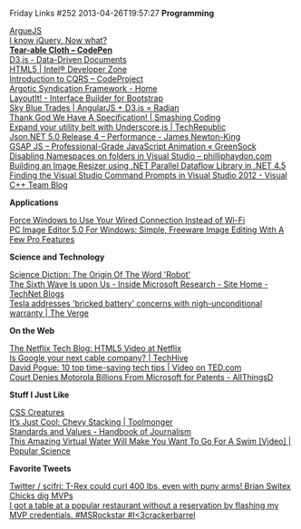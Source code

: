 Friday Links #252
2013-04-26T19:57:27
**Programming**

[ArgueJS](https://github.com/zvictor/ArgueJs?utm_source=javascriptweekly&utm_medium=email)[  
I know jQuery. Now what?](http://remysharp.com/2013/04/19/i-know-jquery-now-what/)  
[**Tear-able Cloth – CodePen**](http://codepen.io/stuffit/pen/KrAwx)  
[D3.js - Data-Driven Documents](http://d3js.org/)  
[HTML5 | Intel® Developer Zone](http://software.intel.com/en-us/html5)  
[Introduction to CQRS – CodeProject](http://www.codeproject.com/Articles/555855/Introduction-to-CQRS)  
[Argotic Syndication Framework - Home](http://argotic.codeplex.com/wikipage?title=Consuming%20an%20Atom%20feed%20or%20Atom%20entry%20document&referringTitle=Home)  
[LayoutIt! - Interface Builder for Bootstrap](http://www.layoutit.com/)  
[Sky Blue Trades | AngularJS + D3.js = Radian](http://www.skybluetrades.net/blog/posts/2013/04/24/radian/index.html)  
[Thank God We Have A Specification! | Smashing Coding](http://coding.smashingmagazine.com/2013/04/26/css3-transitions-thank-god-specification/)  
[Expand your utility belt with Underscore.js | TechRepublic](http://www.techrepublic.com/blog/programming-and-development/expand-your-utility-belt-with-underscorejs/6713)  
[Json.NET 5.0 Release 4 – Performance - James Newton-King](http://james.newtonking.com/archive/2013/04/25/json-net-5-0-release-4-performance.aspx)  
[GSAP JS – Professional-Grade JavaScript Animation « GreenSock](http://www.greensock.com/gsap-js/)  
[Disabling Namespaces on folders in Visual Studio – philliphaydon.com](http://www.philliphaydon.com/2013/04/visual-studio-disable-namespacing-on-folders/)  
[Building an Image Resizer using .NET Parallel Dataflow Library in .NET 4.5](http://www.dotnetcurry.com/ShowArticle.aspx?ID=886)  
[Finding the Visual Studio Command Prompts in Visual Studio 2012 - Visual C++ Team Blog](http://blogs.msdn.com/b/vcblog/archive/2013/04/19/finding-the-visual-studio-command-prompts-in-visual-studio-2012.aspx)

**Applications**

[Force Windows to Use Your Wired Connection Instead of Wi-Fi](http://lifehacker.com/force-windows-to-use-your-wired-connection-instead-of-w-482614663)  
[PC Image Editor 5.0 For Windows: Simple, Freeware Image Editing With A Few Pro Features](http://www.makeuseof.com/dir/pc-image-editor-5-0-for-windows-simple-freeware-image-editing-with-a-few-pro-features/)

**Science and Technology**

[Science Diction: The Origin Of The Word 'Robot'](http://sciencefriday.com/segment/04/22/2011/science-diction-the-origin-of-the-word-robot.html)[  
The Sixth Wave Is upon Us - Inside Microsoft Research - Site Home - TechNet Blogs](http://blogs.technet.com/b/inside_microsoft_research/archive/2013/04/24/the-sixth-wave-is-upon-us.aspx)  
[Tesla addresses 'bricked battery' concerns with nigh-unconditional warranty | The Verge](http://www.theverge.com/2013/4/26/4270826/tesla-addresses-bricked-battery-concerns-with-nigh-unconditional)

**On the Web**

[The Netflix Tech Blog: HTML5 Video at Netflix](http://techblog.netflix.com/2013/04/html5-video-at-netflix.html)[  
Is Google your next cable company? | TechHive](http://www.techhive.com/article/2036408/is-google-your-next-cable-company-.html)[  
David Pogue: 10 top time-saving tech tips | Video on TED.com](http://www.ted.com/talks/david_pogue_10_top_time_saving_tech_tips.html)  
[Court Denies Motorola Billions From Microsoft for Patents - AllThingsD](http://allthingsd.com/20130425/court-denies-motorola-the-billions-it-wanted-from-microsoft-for-standard-essential-patents/)

**Stuff I Just Like**

[CSS Creatures](http://bennettfeely.com/csscreatures/)  
[It’s Just Cool: Chevy Stacking | Toolmonger](http://toolmonger.com/2013/04/23/its-just-cool-chevy-stacking/)[  
Standards and Values - Handbook of Journalism](http://handbook.reuters.com/index.php?title=Standards_and_Values)  
[This Amazing Virtual Water Will Make You Want To Go For A Swim [Video] | Popular Science](http://www.popsci.com/technology/article/2013-04/cgi-water-will-make-you-want-go-swim-video)

**Favorite Tweets**

[Twitter / scifri: T-Rex could curl 400 lbs, even with puny arms! Brian Switex](https://twitter.com/scifri/status/327848566343204864)  
[Chicks dig MVPs](https://twitter.com/DotnetDouchebag/status/155023802802257921)  
[I got a table at a popular restaurant without a reservation by flashing my MVP credentials. #MSRockstar #I<3crackerbarrel](https://twitter.com/DotnetDouchebag/status/156395541582974976)
